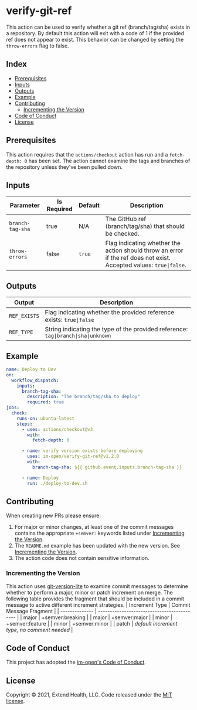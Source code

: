 # verify-git-ref

This action can be used to verify whether a git ref (branch/tag/sha) exists in a repository. By default this action will exit with a code of 1 if the provided ref does not appear to exist. This behavior can be changed by setting the `throw-errors` flag to false.

## Index

- [Prerequisites](#prerequisites)
- [Inputs](#inputs)
- [Outputs](#outputs)
- [Example](#example)
- [Contributing](#contributing)
  - [Incrementing the Version](#incrementing-the-version)
- [Code of Conduct](#code-of-conduct)
- [License](#license)

## Prerequisites

This action requires that the `actions/checkout` action has run and a `fetch-depth: 0` has been set. The action cannot examine the tags and branches of the repository unless they've been pulled down.

## Inputs

| Parameter        | Is Required | Default | Description                                                                                                         |
| ---------------- | ----------- | ------- | ------------------------------------------------------------------------------------------------------------------- |
| `branch-tag-sha` | true        | N/A     | The GitHub ref (branch/tag/sha) that should be checked.                                                             |
| `throw-errors`   | false       | `true`  | Flag indicating whether the action should throw an error if the ref does not exist. Accepted values: `true\|false`. |

## Outputs

| Output       | Description                                                                       |
| ------------ | --------------------------------------------------------------------------------- |
| `REF_EXISTS` | Flag indicating whether the provided reference exists: `true\|false`              |
| `REF_TYPE`   | String indicating the type of the provided reference: `tag\|branch\|sha\|unknown` |

## Example

```yml
name: Deploy to Dev
on:
  workflow_dispatch:
    inputs:
      branch-tag-sha:
        description: "The branch/tag/sha to deploy"
        required: true
jobs:
  check:
    runs-on: ubuntu-latest
    steps:
      - uses: actions/checkout@v3
        with:
          fetch-depth: 0

      - name: verify version exists before deploying
        uses: im-open/verify-git-ref@v1.2.0
        with:
          branch-tag-sha: ${{ github.event.inputs.branch-tag-sha }}

      - name: Deploy
        run: ./deploy-to-dev.sh
```

## Contributing

When creating new PRs please ensure:

1. For major or minor changes, at least one of the commit messages contains the appropriate `+semver:` keywords listed under [Incrementing the Version](#incrementing-the-version).
2. The `README.md` example has been updated with the new version. See [Incrementing the Version](#incrementing-the-version).
3. The action code does not contain sensitive information.

### Incrementing the Version

This action uses [git-version-lite] to examine commit messages to determine whether to perform a major, minor or patch increment on merge. The following table provides the fragment that should be included in a commit message to active different increment strategies.
| Increment Type | Commit Message Fragment |
| -------------- | ------------------------------------------- |
| major | +semver:breaking |
| major | +semver:major |
| minor | +semver:feature |
| minor | +semver:minor |
| patch | _default increment type, no comment needed_ |

## Code of Conduct

This project has adopted the [im-open's Code of Conduct](https://github.com/im-open/.github/blob/master/CODE_OF_CONDUCT.md).

## License

Copyright &copy; 2021, Extend Health, LLC. Code released under the [MIT license](LICENSE).

[git-version-lite]: https://github.com/im-open/git-version-lite
